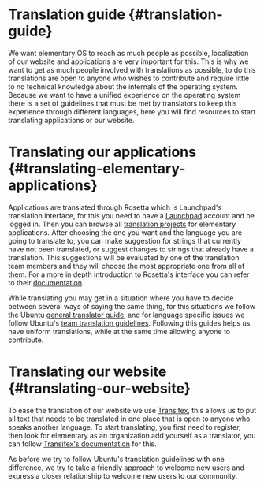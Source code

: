 # Translation guide {#translation-guide}

We want elementary OS to reach as much people as possible, localization of our website and applications are very important for this. This is why we want to get as much people involved with translations as possible, to do this translations are open to anyone who wishes to contribute and require little to no technical knowledge about the internals of the operating system. Because we want to have a unified experience on the operating system there is a set of guidelines that must be met by translators to keep this experience through different languages, here you will find resources to start translating applications or our website.

# Translating our applications {#translating-elementary-applications}

Applications are translated through Rosetta which is Launchpad's translation interface, for this you need to have a [Launchpad](https://launchpad.net/) account and be logged in. Then you can browse all [translation projects](https://translations.launchpad.net/elementary) for elementary applications. After choosing the one you want and the language you are going to translate to, you can make suggestion for strings that currently have not been translated, or suggest changes to strings that already have a translation. This suggestions will be evaluated by one of the translation team members and they will choose the most appropriate one from all of them. For a more in depth introduction to Rosetta's interface you can refer to their [documentation](https://help.launchpad.net/Translations/StartingToTranslate).

While translating you may get in a situation where you have to decide between several ways of saying the same thing, for this situations we follow the Ubuntu [general translator guide](https://help.launchpad.net/Translations/Guide), and for language specific issues we follow Ubuntu's [team translation guidelines](https://translations.launchpad.net/+groups/ubuntu-translators). Following this guides helps us have uniform translations, while at the same time allowing anyone to contribute.

# Translating our website {#translating-our-website}

To ease the translation of our website we use [Transifex](https://www.transifex.com/projects/p/elementary-mvp/), this allows us to put all text that needs  to be translated in one place that is open to anyone who speaks another language. To start translating, you first need to register, then look for elementary as an organization add yourself as a translator, you can follow [Transifex's documentation](http://docs.transifex.com/tutorials/txeditor) for this.

As before we try to follow Ubuntu's translation guidelines with one difference, we try to take a friendly approach to welcome new users and express a closer relationship to welcome new users to our community.

